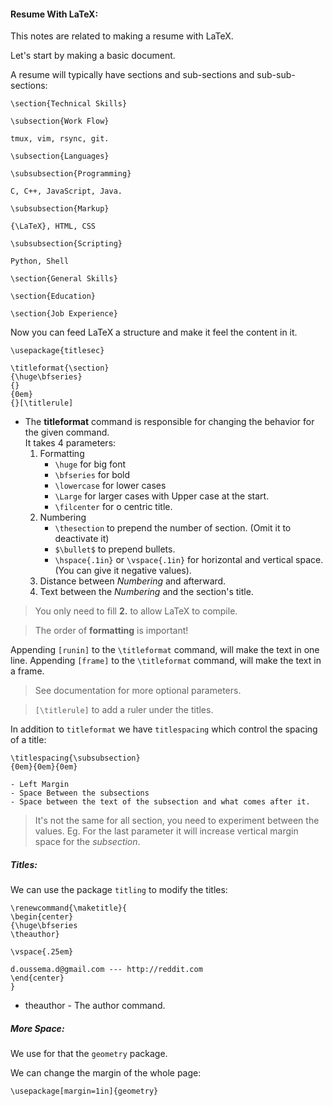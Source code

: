 #### Resume With LaTeX:

This notes are related to making a resume with LaTeX.


Let's start by making a basic document.


A resume will typically have sections and sub-sections and sub-sub-sections:
```
\section{Technical Skills}

\subsection{Work Flow}

tmux, vim, rsync, git.

\subsection{Languages}

\subsubsection{Programming} 

C, C++, JavaScript, Java.

\subsubsection{Markup}

{\LaTeX}, HTML, CSS 

\subsubsection{Scripting} 

Python, Shell

\section{General Skills}

\section{Education}

\section{Job Experience}
```


Now you can feed LaTeX a structure and make it feel the content in it.

```
\usepackage{titlesec}

\titleformat{\section}
{\huge\bfseries}
{}
{0em}
{}[\titlerule]
```

* The __titleformat__ command is responsible for changing the behavior for the given command.  
It takes 4 parameters:
    1. Formatting
        - `\huge` for big font 
        - `\bfseries` for bold
        - `\lowercase` for lower cases
        - `\Large` for larger cases with Upper case at the start.
        - `\filcenter` for o centric title.
    2. Numbering 
        - `\thesection` to prepend the number of section. (Omit it to deactivate it)
        - `$\bullet$` to prepend bullets.
        - `\hspace{.1in}` or `\vspace{.1in}` for horizontal and vertical space. (You can give it negative values).
    3. Distance between _Numbering_ and afterward.
    4. Text between the _Numbering_ and the section's title.


> You only need to fill __2.__ to allow LaTeX to compile.

> The order of __formatting__ is important!

Appending `[runin]` to the `\titleformat` command, will make the text in one line.
Appending `[frame]` to the `\titleformat` command, will make the text in a frame.

> See documentation for more optional parameters.

> `[\titlerule]` to add a ruler under the titles.


In addition to `titleformat` we have `titlespacing` which control the spacing of a title:
```
\titlespacing{\subsubsection}
{0em}{0em}{0em}
```
    - Left Margin
    - Space Between the subsections
    - Space between the text of the subsection and what comes after it.

> It's not the same for all section, you need to experiment between the values.
> Eg. For the last parameter it will increase vertical margin space for the _subsection_.


##### Titles:

We can use the package `titling` to modify the titles:
```
\renewcommand{\maketitle}{
\begin{center}
{\huge\bfseries
\theauthor}

\vspace{.25em}

d.oussema.d@gmail.com --- http://reddit.com
\end{center}
}
```

- theauthor - The author command.


##### More Space:

We use for that the `geometry` package.

We can change the margin of the whole page:
```
\usepackage[margin=1in]{geometry}
```


